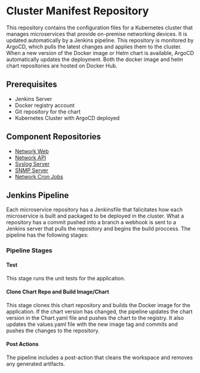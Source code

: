 # Cluster Manifest Repository
This repository contains the configuration files for a Kubernetes cluster that manages microservices that provide on-premise networking devices. It is updated automatically by a Jenkins pipeline. This repository is monitored by ArgoCD, which pulls the latest changes and applies them to the cluster. When a new version of the Docker image or Helm chart is available, ArgoCD automatically updates the deployment. Both the docker image and helm chart repositories are hosted on Docker Hub.

## Prerequisites
* Jenkins Server
* Docker registry account
* Git repository for the chart
* Kubernetes Cluster with ArgoCD deployed

## Component Repositories
* [Network Web](https://github.com/SteffenSenchyna/network-web)
* [Network API](https://github.com/SteffenSenchyna/network-api)
* [Syslog Server](https://github.com/SteffenSenchyna/syslog)
* [SNMP Server](https://github.com/SteffenSenchyna/snmp)
* [Network Cron Jobs](https://github.com/SteffenSenchyna/network-cron)

## Jenkins Pipeline
Each microservice repository has a Jenkinsfile that falicitates how each microservice is built and packaged to be deployed in the cluster. What a repository has a commit pushed into a branch a webhook is sent to a Jenkins server that pulls the repository and begins the build proccess. The pipeline has the following stages:

### Pipeline Stages
#### Test
This stage runs the unit tests for the application.

#### Clone Chart Repo and Build Image/Chart
This stage clones this chart repository and builds the Docker image for the application. If the chart version has changed, the pipeline updates the chart version in the Chart.yaml file and pushes the chart to the registry. It also updates the values.yaml file with the new image tag and commits and pushes the changes to the repository. 

#### Post Actions
The pipeline includes a post-action that cleans the workspace and removes any generated artifacts.

